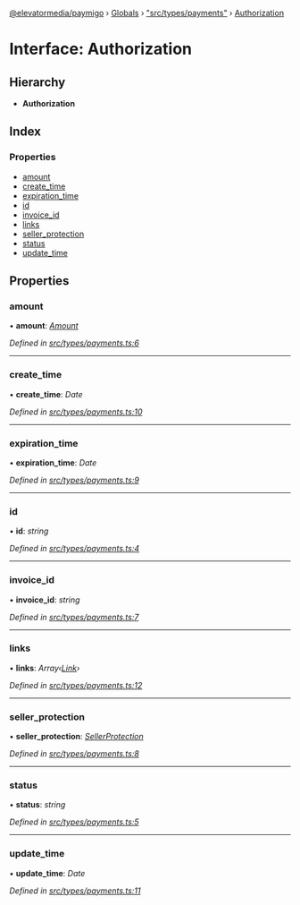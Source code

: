 [@elevatormedia/paymigo](../README.md) › [Globals](../globals.md) › ["src/types/payments"](../modules/_src_types_payments_.md) › [Authorization](_src_types_payments_.authorization.md)

# Interface: Authorization

## Hierarchy

-   **Authorization**

## Index

### Properties

-   [amount](_src_types_payments_.authorization.md#amount)
-   [create_time](_src_types_payments_.authorization.md#create_time)
-   [expiration_time](_src_types_payments_.authorization.md#expiration_time)
-   [id](_src_types_payments_.authorization.md#id)
-   [invoice_id](_src_types_payments_.authorization.md#invoice_id)
-   [links](_src_types_payments_.authorization.md#links)
-   [seller_protection](_src_types_payments_.authorization.md#seller_protection)
-   [status](_src_types_payments_.authorization.md#status)
-   [update_time](_src_types_payments_.authorization.md#update_time)

## Properties

### amount

• **amount**: _[Amount](_src_types_common_.amount.md)_

_Defined in [src/types/payments.ts:6](https://github.com/ELEVATORmedia/paymigo/blob/a9a7ad7/src/types/payments.ts#L6)_

---

### create_time

• **create_time**: _Date_

_Defined in [src/types/payments.ts:10](https://github.com/ELEVATORmedia/paymigo/blob/a9a7ad7/src/types/payments.ts#L10)_

---

### expiration_time

• **expiration_time**: _Date_

_Defined in [src/types/payments.ts:9](https://github.com/ELEVATORmedia/paymigo/blob/a9a7ad7/src/types/payments.ts#L9)_

---

### id

• **id**: _string_

_Defined in [src/types/payments.ts:4](https://github.com/ELEVATORmedia/paymigo/blob/a9a7ad7/src/types/payments.ts#L4)_

---

### invoice_id

• **invoice_id**: _string_

_Defined in [src/types/payments.ts:7](https://github.com/ELEVATORmedia/paymigo/blob/a9a7ad7/src/types/payments.ts#L7)_

---

### links

• **links**: _Array‹[Link](_src_types_common_.link.md)›_

_Defined in [src/types/payments.ts:12](https://github.com/ELEVATORmedia/paymigo/blob/a9a7ad7/src/types/payments.ts#L12)_

---

### seller_protection

• **seller_protection**: _[SellerProtection](_src_types_payments_.sellerprotection.md)_

_Defined in [src/types/payments.ts:8](https://github.com/ELEVATORmedia/paymigo/blob/a9a7ad7/src/types/payments.ts#L8)_

---

### status

• **status**: _string_

_Defined in [src/types/payments.ts:5](https://github.com/ELEVATORmedia/paymigo/blob/a9a7ad7/src/types/payments.ts#L5)_

---

### update_time

• **update_time**: _Date_

_Defined in [src/types/payments.ts:11](https://github.com/ELEVATORmedia/paymigo/blob/a9a7ad7/src/types/payments.ts#L11)_
